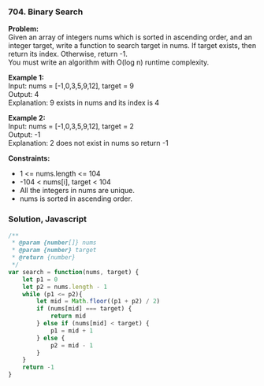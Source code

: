 ### 704. Binary Search

**Problem:**\
Given an array of integers nums which is sorted in ascending order, and an integer target, write a function to search target in nums. If target exists, then return its index. Otherwise, return -1.\
You must write an algorithm with O(log n) runtime complexity.

**Example 1:**\
Input: nums = [-1,0,3,5,9,12], target = 9\
Output: 4\
Explanation: 9 exists in nums and its index is 4

**Example 2:**\
Input: nums = [-1,0,3,5,9,12], target = 2\
Output: -1\
Explanation: 2 does not exist in nums so return -1

**Constraints:**
* 1 <= nums.length <= 104
* -104 < nums[i], target < 104
* All the integers in nums are unique.
* nums is sorted in ascending order.

### Solution, Javascript
```javascript
/**
 * @param {number[]} nums
 * @param {number} target
 * @return {number}
 */
var search = function(nums, target) {
    let p1 = 0
    let p2 = nums.length - 1
    while (p1 <= p2){
        let mid = Math.floor((p1 + p2) / 2)
        if (nums[mid] === target) {
            return mid
        } else if (nums[mid] < target) {
            p1 = mid + 1
        } else {
            p2 = mid - 1
        }
    }
    return -1
}
```